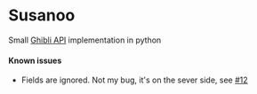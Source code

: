 # Susanoo

Small [Ghibli API](https://ghibliapi.herokuapp.com/) implementation in python

#### Known issues

* Fields are ignored. Not my bug, it's on the sever side, see [#12](https://github.com/janaipakos/ghibliapi/issues/12)
